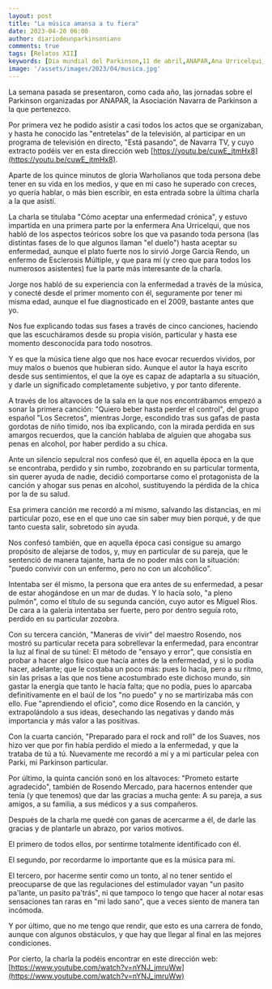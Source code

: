 ```yaml
---
layout: post
title: "La música amansa a tu fiera"
date: 2023-04-20 06:00
author: diariodeunparkinsoniano
comments: true
tags: [Relatos XII] 
keywords: [Dia mundial del Parkinson,11 de abril,ANAPAR,Ana Urricelqui,Jorge Garcia Rendo,Esclerósis Múltiple,superación,fases del duelo,Escuela de Pacientes,Navarra Televisión, Está pasando,Vivir con Parkinson,Antonio Liberal Irigoyen,Pepe Uruñuela Nájera]
image: '/assets/images/2023/04/musica.jpg'
---
```

La semana pasada se presentaron, como cada año, las jornadas sobre el Parkinson organizadas por ANAPAR, la Asociación Navarra de Parkinson a la que pertenezco.

Por primera vez he podido asistir a casi todos los actos que se organizaban, y hasta he conocido las "entretelas" de la televisión, al participar en un programa de televisión en directo, "Está pasando", de Navarra TV, y cuyo extracto podéis ver en esta dirección web [https://youtu.be/cuwE_jtmHx8](https://youtu.be/cuwE_jtmHx8).

Aparte de los quince minutos de gloria Warholianos que toda persona debe tener en su vida en los medios, y que en mi caso he superado con creces, yo quería hablar, o más bien escribir, en esta entrada sobre la última charla a la que asistí.

La charla se titulaba "Cómo aceptar una enfermedad crónica", y estuvo impartida en una primera parte por la enfermera Ana Urricelqui, que nos habló de los aspectos teóricos sobre los que va pasando toda persona (las distintas fases de lo que algunos llaman "el duelo") hasta aceptar su enfermedad, aunque el plato fuerte nos lo sirvió Jorge Garcia Rendo, un enfermo de Esclerosis Múltiple, y que para mí (y creo que para todos los numerosos asistentes) fue la parte más interesante de la charla.

Jorge nos habló de su experiencia con la enfermedad a través de la música, y conecté desde el primer momento con él, seguramente por tener mi misma edad, aunque el fue diagnosticado en el 2009, bastante antes que yo.

Nos fue explicando todas sus fases a través de cinco canciones, haciendo que las escucháramos desde su propia visión, particular y hasta ese momento desconocida para todo nosotros.

Y es que la música tiene algo que nos hace evocar recuerdos vividos, por muy malos o buenos que hubieran sido. Aunque el autor la haya escrito desde sus sentimientos, el que la oye es capaz de adaptarla a su situación, y darle un significado completamente subjetivo, y por tanto diferente.

A través de los altavoces de la sala en la que nos encontrábamos empezó a sonar la primera canción: "Quiero beber hasta perder el control", del grupo español "Los Secretos", mientras Jorge, escondido tras sus gafas de pasta gordotas de niño tímido, nos iba explicando, con la mirada perdida en sus amargos recuerdos, que la canción hablaba de alguien que ahogaba sus penas en alcohol, por haber perdido a su chica.

Ante un silencio sepulcral nos confesó que él, en aquella época en la que se encontraba, perdido y sin rumbo, zozobrando en su particular tormenta, sin querer ayuda de nadie, decidió comportarse como el protagonista de la canción y ahogar sus penas en alcohol, sustituyendo la pérdida de la chica por la de su salud.

Esa primera canción me recordó a mí mismo, salvando las distancias, en mi particular pozo, ese en el que uno cae sin saber muy bien porqué, y de que tanto cuesta salir, sobretodo sin ayuda.

Nos confesó también, que en aquella época casi consigue su amargo propósito de alejarse de todos, y, muy en particular de su pareja, que le sentenció de manera tajante, harta de no poder más con la situación: "puedo convivir con un enfermo, pero no con un alcohólico".

Intentaba ser él mismo, la persona que era antes de su enfermedad, a pesar de estar ahogándose en un mar de dudas. Y lo hacía solo, "a pleno pulmón", como el título de su segunda canción, cuyo autor es Miguel Rios. De cara a la galería intentaba ser fuerte, pero por dentro seguía roto, perdido en su particular zozobra.

Con su tercera canción, "Maneras de vivir" del maestro Rosendo, nos mostró su particular receta para sobrellevar la enfermedad, para encontrar la luz al final de su túnel: El método de "ensayo y error", que consistía en probar a hacer algo físico que hacía antes de la enfermedad, y si lo podía hacer, adelante; que le costaba un poco más: pues lo hacía, pero a su ritmo, sin las prisas a las que nos tiene acostumbrado este dichoso mundo, sin gastar la energía que tanto le hacía falta; que no podía, pues lo aparcaba definitivamente en el baúl de los "no puedo" y no se martirizaba más con ello. Fue "aprendiendo el oficio", como dice Rosendo en la canción, y extrapolándolo a sus ideas, desechando las negativas y dando más importancia y más valor a las positivas.

Con la cuarta canción, "Preparado para el rock and roll" de los Suaves, nos hizo ver que por fin había perdido el miedo a la enfermedad, y que la trataba de tú a tú. Nuevamente me recordó a mí y a mi particular pelea con Parki, mi Parkinson particular.

Por último, la quinta canción sonó en los altavoces: "Prometo estarte agradecido", también de Rosendo Mercado, para hacernos entender que tenía (y que tenemos) que dar las gracias a mucha gente: A su pareja, a sus amigos, a su familia, a sus médicos y a sus compañeros.

Después de la charla me quedé con ganas de acercarme a él, de darle las gracias y de plantarle un abrazo, por varios motivos.

El primero de todos ellos, por sentirme totalmente identificado con él.

El segundo, por recordarme lo importante que es la música para mí.

El tercero, por hacerme sentir como un tonto, al no tener sentido el preocuparse de que las regulaciones del estimulador vayan "un pasito pa'lante, un pasito pa'trás", ni que tampoco lo tengo que hacer al notar esas sensaciones tan raras en "mi lado sano", que a veces siento de manera tan incómoda.

Y por último, que no me tengo que rendir, que esto es una carrera de fondo, aunque con algunos obstáculos, y que hay que llegar al final en las mejores condiciones.

Por cierto, la charla la podéis encontrar en este dirección web: [https://www.youtube.com/watch?v=nYNJ_jmruWw](https://www.youtube.com/watch?v=nYNJ_jmruWw)

